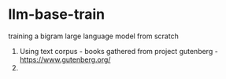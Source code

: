 # llm-base-train
training a bigram large language model from scratch
1. Using text corpus - books gathered from project gutenberg - https://www.gutenberg.org/
2. 

